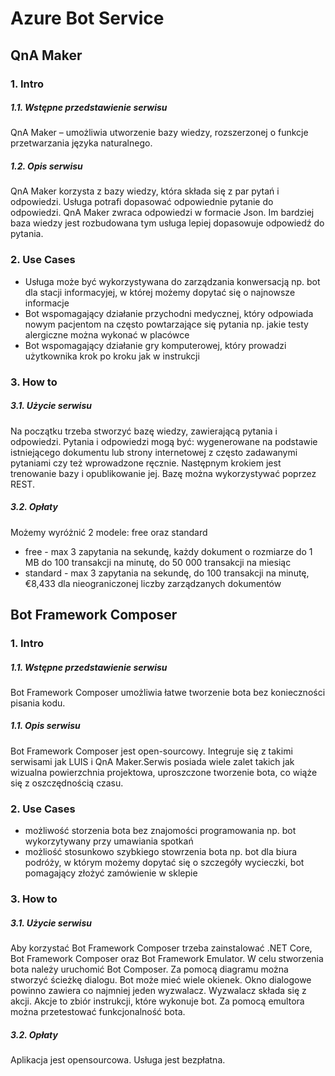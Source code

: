 # Azure Bot Service

## QnA Maker
### 1. Intro
##### 1.1. Wstępne przedstawienie serwisu
QnA Maker – umożliwia utworzenie bazy wiedzy, rozszerzonej o funkcje przetwarzania języka naturalnego.

##### 1.2. Opis serwisu
QnA Maker korzysta z bazy wiedzy, która składa się z par pytań i odpowiedzi. Usługa potrafi dopasować odpowiednie pytanie do odpowiedzi. QnA Maker zwraca odpowiedzi w formacie Json. Im bardziej baza wiedzy jest rozbudowana tym usługa lepiej dopasowuje odpowiedź do pytania.  

### 2. Use Cases
* Usługa może być wykorzystywana do zarządzania konwersacją np. bot dla stacji informacyjej, w której możemy dopytać się o najnowsze informacje
* Bot wspomagający działanie przychodni medycznej, który odpowiada nowym pacjentom na często powtarzające się pytania np. jakie testy alergiczne można wykonać w placówce
* Bot wspomagający działanie gry komputerowej, który prowadzi użytkownika krok po kroku jak w instrukcji


### 3. How to
##### 3.1. Użycie serwisu
Na początku trzeba stworzyć bazę wiedzy, zawierającą pytania i odpowiedzi. Pytania i odpowiedzi mogą być: wygenerowane na podstawie istniejącego dokumentu lub strony internetowej z często zadawanymi pytaniami czy też wprowadzone ręcznie. Następnym krokiem jest trenowanie bazy i opublikowanie jej. Bazę można wykorzystywać poprzez REST. 
##### 3.2. Opłaty
Możemy wyróżnić 2 modele: free oraz standard <br/>
* free - max 3 zapytania na sekundę, każdy dokument o rozmiarze do 1 MB do 100 transakcji na minutę, do 50 000 transakcji na miesiąc <br/>
* standard - max 3 zapytania na sekundę, do 100 transakcji na minutę, €8,433 dla nieograniczonej liczby zarządzanych dokumentów<br/>


## Bot Framework Composer

### 1. Intro
##### 1.1. Wstępne przedstawienie serwisu
Bot Framework Composer umożliwia łatwe tworzenie bota bez konieczności pisania kodu.
##### 1.1. Opis serwisu
Bot Framework Composer jest open-sourcowy. Integruje się z takimi serwisami jak LUIS i QnA Maker.Serwis posiada wiele zalet takich jak  wizualna powierzchnia projektowa, uproszczone tworzenie bota, co wiąże się z oszczędnością czasu. 

### 2. Use Cases
* możliwość storzenia bota bez znajomości programowania np. bot wykorzytywany przy umawiania spotkań
* możliość stosunkowo szybkiego stowrzenia bota np. bot dla biura podróży, w którym możemy dopytać się o szczegóły wycieczki, bot pomagający złożyć zamówienie w sklepie

### 3. How to
##### 3.1. Użycie serwisu
Aby korzystać Bot Framework Composer trzeba zainstalować  .NET Core, Bot Framework Composer oraz Bot Framework Emulator. W celu stworzenia bota należy uruchomić Bot Composer. Za pomocą diagramu można stworzyć ścieżkę dialogu. Bot może mieć wiele okienek. Okno dialogowe powinno zawiera co najmniej jeden wyzwalacz. Wyzwalacz składa się z akcji. Akcje to zbiór instrukcji, które wykonuje bot. Za pomocą emultora można przetestować funkcjonalność bota. 

##### 3.2. Opłaty
Aplikacja jest opensourcowa. Usługa jest bezpłatna.
